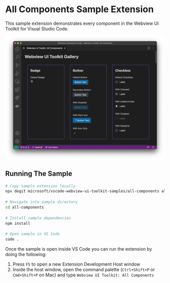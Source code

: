 # All Components Sample Extension

This sample extension demonstrates every component in the Webview UI Toolkit for Visual Studio Code.

![A screenshot of the sample extension.](./assets/all-components-screenshot.png)

## Running The Sample

```bash
# Copy sample extension locally
npx degit microsoft/vscode-webview-ui-toolkit-samples/all-components all-components

# Navigate into sample directory
cd all-components

# Install sample dependencies
npm install

# Open sample in VS Code
code .
```

Once the sample is open inside VS Code you can run the extension by doing the following:

1. Press `F5` to open a new Extension Development Host window
2. Inside the host window, open the command palette (`Ctrl+Shift+P` or `Cmd+Shift+P` on Mac) and type `Webview UI Toolkit: All Components`
